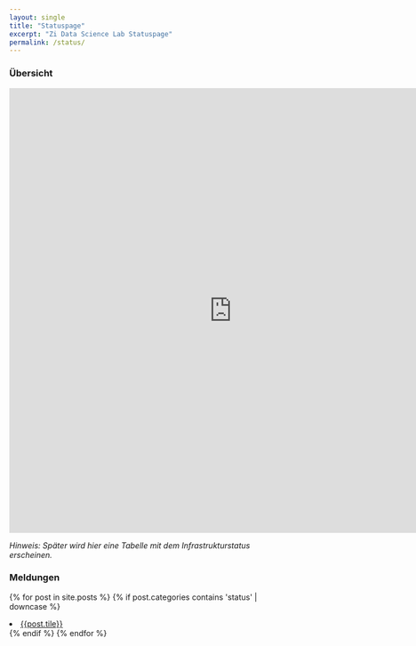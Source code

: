 ```yaml
---
layout: single
title: "Statuspage"
excerpt: "Zi Data Science Lab Statuspage"
permalink: /status/
---
```


### Übersicht

<iframe title="Stand der Impfkampagne nach Bundesländern" aria-label="Tabelle" id="datawrapper-chart-zA0AE" src="https://datawrapper.dwcdn.net/zA0AE/48/" scrolling="no" frameborder="0" style="border: none;" width="800" height="801"></iframe>

*Hinweis: Später wird hier eine Tabelle mit dem Infrastrukturstatus erscheinen.*

### Meldungen

{% for post in site.posts %}
     {% if post.categories contains 'status' | downcase %}
     <li>
     <a href="">{{post.tile}}</a>
     </li>
     {% endif %}
{% endfor %}

